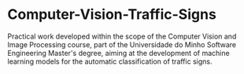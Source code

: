 # Computer-Vision-Traffic-Signs
Practical work developed within the scope of the Computer Vision and Image Processing course, part of the Universidade do Minho Software Engineering Master's degree, aiming at the development of machine learning models for the automatic classification of traffic signs.
